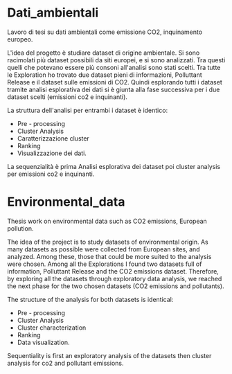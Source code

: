 # Dati_ambientali
Lavoro di tesi su dati ambientali come emissione CO2, inquinamento europeo.

L'idea del progetto è studiare dataset di origine ambientale. Si sono racimolati più dataset possibili da siti europei, e si sono analizzati. Tra questi quelli che potevano essere più consoni all'analisi sono stati scelti. Tra tutte le Exploration ho trovato due dataset pieni di informazioni, Polluttant Release e il dataset sulle emissioni di CO2. Quindi esplorando tutti i dataset tramite analisi esplorativa dei dati si è giunta alla fase successiva per i due dataset scelti (emissioni co2 e inquinanti).

La struttura dell'analisi per entrambi i dataset è identico:
  - Pre - processing
  - Cluster Analysis
  - Caratterizzazione cluster
  - Ranking 
  - Visualizzazione dei dati.


La sequenzialità è prima Analisi esplorativa dei dataset poi cluster analysis per emissioni co2 e inquinanti.



# Environmental_data
Thesis work on environmental data such as CO2 emissions, European pollution.

The idea of the project is to study datasets of environmental origin. As many datasets as possible were collected from European sites, and analyzed. Among these, those that could be more suited to the analysis were chosen. Among all the Explorations I found two datasets full of information, Polluttant Release and the CO2 emissions dataset. Therefore, by exploring all the datasets through exploratory data analysis, we reached the next phase for the two chosen datasets (CO2 emissions and pollutants).

The structure of the analysis for both datasets is identical:
   - Pre - processing
   - Cluster Analysis
   - Cluster characterization
   - Ranking
   - Data visualization.


Sequentiality is first an exploratory analysis of the datasets then cluster analysis for co2 and pollutant emissions.
